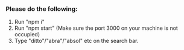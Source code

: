 ### Please do the following:

1. Run "npm i"
2. Run "npm start" (Make sure the port 3000 on your machine is not occupied)
3. Type "ditto"/"abra"/"absol" etc on the search bar.